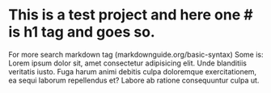 # This is a test project and here one # is h1 tag and goes so.
For more search markdown tag (markdownguide.org/basic-syntax)
Some is:
Lorem ipsum dolor sit, amet consectetur adipisicing elit. Unde blanditiis veritatis iusto. Fuga harum animi debitis culpa doloremque exercitationem, ea sequi laborum repellendus et? Labore ab ratione consequuntur culpa ut.




